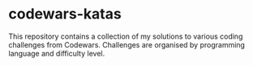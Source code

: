 # codewars-katas
This repository contains a collection of my solutions to various coding challenges from Codewars. Challenges are organised by programming language and difficulty level.
